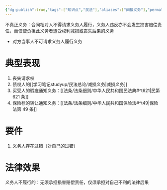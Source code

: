 ```yaml
---
{"dg-publish":true,"tags":["知识点","民法"],"aliases":["间接义务"],"permalink":"/学习笔记studyup/民法总论/不真正义务/","dgPassFrontmatter":true,"created":"2024-07-16T09:47:20.947+08:00","updated":"2024-10-24T22:38:51.899+08:00"}
---
```


‌不真正义务：合同相对人不得请求义务人履行，义务人违反亦不会发生损害赔偿责任，而仅使负担此义务者遭受权利减损或丧失后果的义务
- 对方当事人不可请求义务人履行义务
# 典型表现
1. 丧失请求权
2. 债权人的[[学习笔记studyup/民法总论/减损义务\|减损义务]]
3. 买受人的瑕疵通知义务：[[法条/法条细则/中华人民共和国民法典#^t621\|民第621 条]]
4. 保险标的转让通知义务：[[法条/法条细则/中华人民共和国保险法#^t49\|保险法第 49 条]]
# 要件
1. 义务人存在过错（对自己的过错）
# 法律效果 
义务人不履行的：无须承担损害赔偿责任，仅须承担对自己不利的法律后果